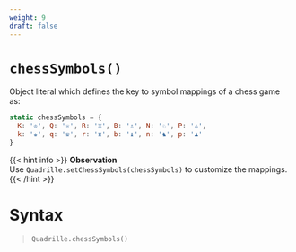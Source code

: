 ```yaml
---
weight: 9
draft: false
---
```


# `chessSymbols()`

Object literal which defines the key to symbol mappings of a chess game as:

```js
static chessSymbols = {
  K: '♔', Q: '♕', R: '♖', B: '♗', N: '♘', P: '♙',
  k: '♚', q: '♛', r: '♜', b: '♝', n: '♞', p: '♟'
}
```

{{< hint info >}}
**Observation**\
Use `Quadrille.setChessSymbols(chessSymbols)` to customize the mappings.
{{< /hint >}}

# Syntax

> `Quadrille.chessSymbols()`
